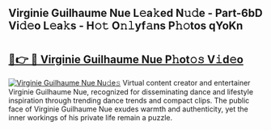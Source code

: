 ## Virginie Guilhaume Nue L𝚎a𝚔ed N𝚞𝚍e - Part-6bD Vi𝚍𝚎o L𝚎a𝚔s - H𝚘𝚝 O𝚗𝚕yf𝚊ns P𝚑𝚘tos qYoKn

# <h2><a href="http://kfcqfwx.oniu.top/?m=Virginie+Guilhaume+Nue">🔗👉 🔴 Virginie Guilhaume Nue P𝚑ot𝚘𝚜 V𝚒d𝚎o</a></h2>

[![Virginie Guilhaume Nue Nu𝚍e𝚜](https://i.imgur.com/0qMVB7G.gif)](http://kfcqfwx.oniu.top/?m=Virginie+Guilhaume+Nue)
Virtual content creator and entertainer Virginie Guilhaume Nue, recognized for disseminating dance and lifestyle inspiration through trending dance trends and compact clips. The public face of Virginie Guilhaume Nue exudes warmth and authenticity, yet the inner workings of his private life remain a puzzle.  
